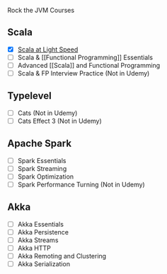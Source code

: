 Rock the JVM Courses

## Scala
- [X] [Scala at Light Speed](https://www.youtube.com/playlist?list=PLmtsMNDRU0BxryRX4wiwrTZ661xcp6VPM)
- [ ] Scala & [[Functional Programming]] Essentials
- [ ] Advanced [[Scala]] and Functional Programming
- [ ] Scala & FP Interview Practice (Not in Udemy)

## Typelevel
- [ ] Cats (Not in Udemy)
- [ ] Cats Effect 3 (Not in Udemy)

## Apache Spark
- [ ] Spark Essentials
- [ ] Spark Streaming
- [ ] Spark Optimization
- [ ] Spark Performance Turning (Not in Udemy)

## Akka
- [ ] Akka Essentials
- [ ] Akka Persistence
- [ ] Akka Streams
- [ ] Akka HTTP
- [ ] Akka Remoting and Clustering
- [ ] Akka Serialization
